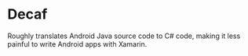 # Decaf

Roughly translates Android Java source code to C# code, making it less painful to write Android apps with Xamarin.

